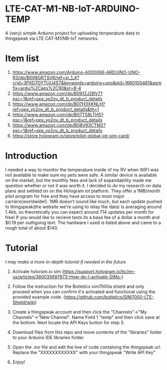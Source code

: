 # LTE-CAT-M1-NB-IoT-ARDUINO-TEMP
A (very) simple Arduino project for uploading temperature data to thingspeak via LTE CAT-M1/NB-IoT networks.



# Item list

1. https://www.amazon.com/Arduino-A000066-ARDUINO-UNO-R3/dp/B008GRTSV6/ref=sr_1_4?crid=3PXD7DYTUU4ST&keywords=arduino+uno&qid=1660100461&sprefix=ardui%2Caps%2C90&sr=8-4
2. https://www.amazon.com/dp/B091ZJ2BV7?psc=1&ref=ppx_yo2ov_dt_b_product_details
3. https://www.amazon.com/dp/B07H3XKNLH?ref=ppx_yo2ov_dt_b_product_details&th=1
4. https://www.amazon.com/dp/B07TS8LTH5?psc=1&ref=ppx_yo2ov_dt_b_product_details
5. https://www.amazon.com/dp/B08V93CTM2?psc=1&ref=ppx_yo2ov_dt_b_product_details
6. https://store.hologram.io/store/pilot-global-iot-sim-card/

# Introduction

I needed a way to monitor the temperature inside of my RV when WIFI was not available to make sure my pets were safe. A similar device is available on the market, but the monthly fees and lack of expandability made me question whether or not it was worth it. I decided to do my research on data plans and settletd on on the Hologram iot platform. They offer a 1MB/month pilot program for free and they have access to most major carriers(worldwide!). 1MB doesn’t sound like much, but each update pushed to thingspeak(the website we're using to relay the data) is averaging around 1.4kb, so theoretically you can expect around 714 updates per month for free! If you would like to recieve texts its a base fee of a dollar a month and $0.19 per outhgoing text. The hardware I used is listed above and came to a rough total of about $140.

# Tutorial 

*I may make a more in-depth tutorial if needed in the future*

1. Activate holoram.io sim (https://support.hologram.io/hc/en-us/articles/360035697873-How-do-I-activate-SIMs-)

2. Follow the instruction for the Botletics sim7000a shield and only proceed when you can confirm it's activated and functional using the provided example code. (https://github.com/botletics/SIM7000-LTE-Shield/wiki)

3. Create a thingspeak account and then click the "Channels"->"My Channels"->"New Channel". Name Field 1 "temp" and then click save at the bottom. Next locate the API Keys button for step 5.

4. Download files from this repo and move contents of the "libraries" folder to your Arduino IDE libraries folder.

5. Open the .ino file and edit the line of code containing the thingspeak url. Replace the "XXXXXXXXXXXX" with your thingspeak "Write API Key"

6. Enjoy!





